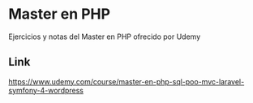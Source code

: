 # Master en PHP
Ejercicios y notas del Master en PHP ofrecido por Udemy

## Link
https://www.udemy.com/course/master-en-php-sql-poo-mvc-laravel-symfony-4-wordpress

